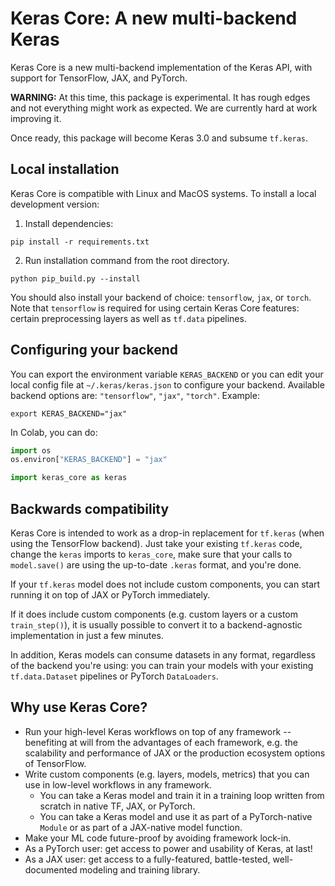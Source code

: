 # Keras Core: A new multi-backend Keras

Keras Core is a new multi-backend implementation of the Keras API, with support for TensorFlow, JAX, and PyTorch.

**WARNING:** At this time, this package is experimental.
It has rough edges and not everything might work as expected.
We are currently hard at work improving it.

Once ready, this package will become Keras 3.0 and subsume `tf.keras`.

## Local installation

Keras Core is compatible with Linux and MacOS systems. To install a local development version:

1. Install dependencies:

```
pip install -r requirements.txt
```

2. Run installation command from the root directory.

```
python pip_build.py --install
```

You should also install your backend of choice: `tensorflow`, `jax`, or `torch`.
Note that `tensorflow` is required for using certain Keras Core features: certain preprocessing layers as
well as `tf.data` pipelines.

## Configuring your backend

You can export the environment variable `KERAS_BACKEND` or you can edit your local config file at `~/.keras/keras.json`
to configure your backend. Available backend options are: `"tensorflow"`, `"jax"`, `"torch"`. Example:

```
export KERAS_BACKEND="jax"
```

In Colab, you can do:

```python
import os
os.environ["KERAS_BACKEND"] = "jax"

import keras_core as keras
```

## Backwards compatibility

Keras Core is intended to work as a drop-in replacement for `tf.keras` (when using the TensorFlow backend). Just take your
existing `tf.keras` code, change the `keras` imports to `keras_core`, make sure that your calls to `model.save()` are using
the up-to-date `.keras` format, and you're done.

If your `tf.keras` model does not include custom components, you can start running it on top of JAX or PyTorch immediately.

If it does include custom components (e.g. custom layers or a custom `train_step()`), it is usually possible to convert it
to a backend-agnostic implementation in just a few minutes.

In addition, Keras models can consume datasets in any format, regardless of the backend you're using:
you can train your models with your existing `tf.data.Dataset` pipelines or PyTorch `DataLoaders`.

## Why use Keras Core?

- Run your high-level Keras workflows on top of any framework -- benefiting at will from the advantages of each framework,
e.g. the scalability and performance of JAX or the production ecosystem options of TensorFlow.
- Write custom components (e.g. layers, models, metrics) that you can use in low-level workflows in any framework.
    - You can take a Keras model and train it in a training loop written from scratch in native TF, JAX, or PyTorch.
    - You can take a Keras model and use it as part of a PyTorch-native `Module` or as part of a JAX-native model function.
- Make your ML code future-proof by avoiding framework lock-in.
- As a PyTorch user: get access to power and usability of Keras, at last!
- As a JAX user: get access to a fully-featured, battle-tested, well-documented modeling and training library.
